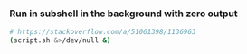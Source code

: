### Run in subshell in the background with zero output

```bash
# https://stackoverflow.com/a/51061398/1136963
(script.sh &>/dev/null &)
```
